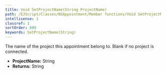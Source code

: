 ```yaml
---
title: Void SetProjectName(String ProjectName)
path: /EJScript/Classes/NSAppointment/Member functions/Void SetProjectName(String p_0)
intellisense: 1
classref: 1
sortOrder: 809
keywords: SetProjectName(String)
---
```



The name of the project this appointment belong to. Blank if no project is connected.



* **ProjectName:** String
* **Returns:** String


